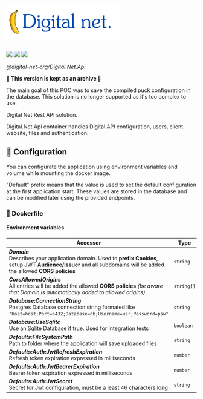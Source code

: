<h1>
    <img width="300" src="https://raw.githubusercontent.com/digital-net-org/.github/refs/heads/master/assets/logo_v2025.svg">
</h1>
<div justify="center">
    <a href="https://www.docker.com/"><img src="https://img.shields.io/badge/Docker-blue.svg?color=1d63ed"></a>
        <a href="https://dotnet.microsoft.com/en-us/languages/csharp"><img src="https://img.shields.io/badge/C%23-blue.svg?color=622075"></a>
    <a href="https://learn.microsoft.com/en-us/dotnet/core/whats-new/dotnet-9/overview?WT.mc_id=dotnet-35129-website"><img src="https://img.shields.io/badge/Dotnet-blue.svg?color=4f2bce"></a>
</div>

_@digital-net-org/Digital.Net.Api_

**🚧 This version is kept as an archive️ 🚧**

The main goal of this POC was to save the compiled puck configuration in the database. This solution is no longer supported as it's too complex to use. 

Digital Net Rest API solution.

Digital.Net.Api container handles Digital API configuration, users, client website, files and authentication.

## :memo: Configuration

You can configurate the application using environment variables and volume while mounting the docker image.

"Default" prefix means that the value is used to set the default configuration at the first application start. These values are stored in the database and can be modified later using the provided endpoints.

### :whale2: Dockerfile

#### Environment variables
| Accessor                                                                                                                                                                                                  | Type       | Default value            |
|-----------------------------------------------------------------------------------------------------------------------------------------------------------------------------------------------------------|------------|--------------------------|
| ___Domain___                             <br/>Describes your application domain. Used to **prefix Cookies**, setup JWT **Audience/Issuer** and all subdomains will be added the allowed **CORS policies** | `string`   | **Mandatory**            | 
| ___CorsAllowedOrigins___                 <br/>All entries will be added the allowed **CORS policies** _(be aware that Domain is automatically added to allowed origins)_                                  | `string[]` | `[]`                     |
| ___Database:ConnectionString___          <br/>Postgres Database connection string formated like `"Host=host;Port=5432;Database=db;Username=usr;Password=psw"`                                             | `string`   | **Mandatory**            |
| ___Database:UseSqlite___                 <br/>Use an Sqlite Database if true. Used for Integration tests                                                                                                  | `boolean`  | `false`                  |
| ___Defaults:FileSystemPath___            <br/>Path to folder where the application will save uploaded files                                                                                               | `string`   | `"/digital_net_storage"` |
| ___Defaults:Auth:JwtRefreshExpiration___ <br/>Refresh token expiration expressed in milliseconds                                                                                                          | `number`   | `1800000`                |
| ___Defaults:Auth:JwtBearerExpiration___  <br/>Bearer token expiration expressed in milliseconds                                                                                                           | `number`   | `300000`                 |
| ___Defaults:Auth:JwtSecret___            <br/>Secret for Jwt configuration, must be a least 46 characters long                                                                                            | `string`   | _Random string_          |

